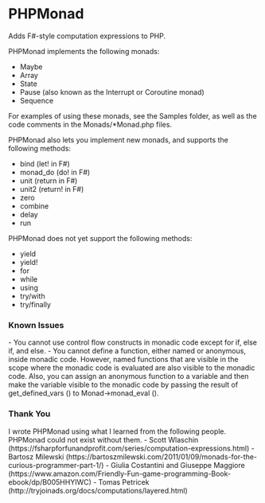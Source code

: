 # PHPMonad
Adds F#-style computation expressions to PHP.

PHPMonad implements the following monads:
- Maybe
- Array
- State
- Pause (also known as the Interrupt or Coroutine monad)
- Sequence

For examples of using these monads, see the Samples folder, as well as the code comments in the Monads/*Monad.php files.

PHPMonad also lets you implement new monads, and supports the following methods:
- bind (let! in F#)
- monad_do (do! in F#)
- unit (return in F#)
- unit2 (return! in F#)
- zero
- combine
- delay
- run

PHPMonad does not yet support the following methods:
- yield
- yield!
- for
- while
- using
- try/with
- try/finally

<h3>Known Issues</h3>
- You cannot use control flow constructs in monadic code except for if, else if, and else.
- You cannot define a function, either named or anonymous, inside monadic code. However, named functions that are visible in the
scope where the monadic code is evaluated are also visible to the monadic code. Also, you can assign an anonymous function to a
variable and then make the variable visible to the monadic code by passing the result of get_defined_vars () to
Monad->monad_eval ().

<h3>Thank You</h3>
I wrote PHPMonad using what I learned from the following people. PHPMonad could not exist without them.
- Scott Wlaschin (https://fsharpforfunandprofit.com/series/computation-expressions.html)
- Bartosz Milewski (https://bartoszmilewski.com/2011/01/09/monads-for-the-curious-programmer-part-1/)
- Giulia Costantini and Giuseppe Maggiore (https://www.amazon.com/Friendly-Fun-game-programming-Book-ebook/dp/B005HHYIWC)
- Tomas Petricek (http://tryjoinads.org/docs/computations/layered.html)

